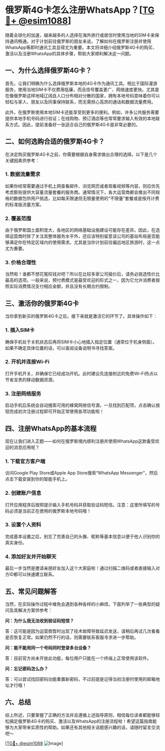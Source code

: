 # 俄罗斯4G卡怎么注册WhatsApp？[[TG💪+ @esim1088](https://t.me/s/esim1088)]

随着全球化的加速，越来越多的人选择在海外旅行或居住时使用当地的SIM卡来保持通讯畅通。对于计划前往俄罗斯的朋友来说，了解如何在俄罗斯注册并使用WhatsApp等即时通讯工具显得尤为重要。本文将详细介绍俄罗斯4G卡的购买、激活以及注册WhatsApp的具体步骤，帮助大家顺利解决这一问题。

## 一、为什么选择俄罗斯4G卡？

首先，让我们明确为什么选择俄罗斯本地的4G卡作为通讯工具。相比于国际漫游服务，使用当地SIM卡不仅费用低廉，而且信号覆盖更广、网络速度更快。尤其是在像俄罗斯这样地域辽阔且人口分布相对分散的国家，拥有本地号码意味着你可以轻松与家人、朋友以及同事保持联系，而无需担心高昂的通话和数据流量费用。

此外，在俄罗斯使用本地SIM卡还能享受到更多的便利。例如，许多公共服务需要提供本地手机号码进行验证；在线购物、预订酒店等也常常要求输入有效的本地联系方式。因此，提前准备好一张适合自己的俄罗斯4G卡是非常必要的。

## 二、如何选购合适的俄罗斯4G卡？

在决定购买俄罗斯4G卡之前，你需要根据自身需求做出合理的选择。以下是几个关键因素供参考：

### 1. 数据流量需求

如果你经常需要通过手机上网查看邮件、浏览网页或者观看视频等内容，则应优先考虑那些提供大容量流量套餐的服务商。通常情况下，各大运营商都会推出不同规格的数据包供用户挑选，比如每天限速但无限量使用的“不限量”套餐或是按月计费的标准版流量方案。

### 2. 覆盖范围

由于俄罗斯国土面积庞大，各地区的网络基础设施建设可能存在差异。因此，在选择运营商时除了关注其整体服务水平外，还应该特别留意该公司的基站布局是否能够满足你在特定区域内的使用需求。尤其是当你计划前往偏远地区旅游时，这一点尤为重要。

### 3. 价格合理性

当然啦！谁都不想花冤枉钱对吧？所以在比较多家公司报价后，请务必挑选性价比最高的选项。一般来说，预付费模式是最受欢迎的形式之一，因为它允许消费者按照实际消费情况支付相应金额，并且没有长期合约限制。

## 三、激活你的俄罗斯4G卡

当你拿到新买的俄罗斯4G卡之后，接下来就是激活它的环节了。具体操作如下：

### 1. 插入SIM卡

确保手机处于关机状态后再将SIM卡小心地插入指定位置（通常位于机身侧面）。如果不确定具体位置的话，可以查阅设备说明书寻找答案。

### 2. 开机并连接Wi-Fi

打开手机开关，并确保它已经成功开机。此时建议先连接附近的免费Wi-Fi热点以节省宝贵的移动数据资源。

### 3. 注册网络服务

启动手机后系统会自动搜索可用的蜂窝网络信号源。一旦找到匹配项，点击确认按钮完成初次注册过程即可开始正常使用各项功能啦！

## 四、注册WhatsApp的基本流程

现在让我们进入正题——如何在俄罗斯境内顺利注册并使用WhatsApp这款备受欢迎的消息应用呢？

### 1. 下载官方客户端

访问Google Play Store或Apple App Store搜索“WhatsApp Messenger”，然后点击下载安装到你的智能手机上。

### 2. 创建账户信息

打开应用程序后按照提示输入手机号码并获取验证码短信。注意：这里所填写的号码必须是当前正在使用的俄罗斯本地号码哦！

### 3. 设置个人资料

完成基本设置之后，别忘了完善自己的头像、昵称等基本信息以便于他人识别你的真实身份。

### 4. 添加好友并开始聊天

最后一步当然是邀请亲朋好友加入这个大家庭啦！通过扫描二维码或者直接输入对方ID都可以快速建立联系。

## 五、常见问题解答

当然，在实际操作过程中难免会遇到各种各样的小麻烦。下面列举了一些典型的疑问及其解决方案供参考：

**问：为什么我无法收到验证码短信？**

答：这可能是因为运营商暂时出现了技术故障导致延迟发送，请稍后再试几次看看是否恢复正常。如果仍然不行的话，则需要联系客服寻求进一步帮助。

**问：能不能用同一个号码同时登录多台设备？**

答：目前官方尚未开放此功能，每位用户只能在一个终端上正常使用该软件。

**问：忘记密码怎么办？**

答：可以尝试找回密码功能重置新密码，不过前提是记得当初注册时使用的邮箱地址才行哦！

## 六、总结

综上所述，只要掌握了正确的方法并且遵循上述指导原则，相信每位读者都能够轻松搞定俄罗斯4G卡的购买、激活以及WhatsApp的注册流程啦！希望这篇指南能够为大家带来实质性的帮助。如果还有其他相关话题感兴趣的话，请随时留言交流吧～

[[TG💪+ @esim1088](https://t.me/s/esim1088) ![Image](https://i.postimg.cc/4NQfJmqS/Snipaste-2025-05-13-00-14-12.png)]